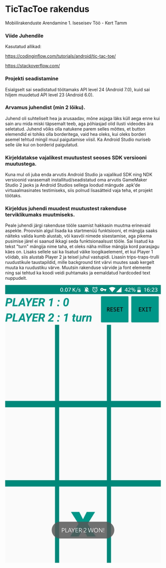 # TicTacToe rakendus

Mobiilirakenduste Arendamine 1. Iseseisev Töö - Kert Tamm

### Viide Juhendile
Kasutatud allikad: 

https://codinginflow.com/tutorials/android/tic-tac-toe/

https://stackoverflow.com/

### Projekti seadistamine

Esialgselt sai seadistatud töötamaks API level 24 (Android 7.0), kuid sai hiljem muudetud API level 23 (Android 6.0).

### Arvamus juhendist (min 2 lõiku).
Juhend oli suhteliselt hea ja arusaadav, mõne asjaga läks küll aega enne kui sain aru mida miski täpsemalt teeb, aga põhiasjad olid ilusti videodes ära seletatud. Juhend võiks olla natukene parem selles mõttes, et button elemendid ei tohiks olla borderitega, vaid hea oleks, kui oleks borderi asemel tehtud mingil muul paigutamise viisil. Ka Android Studio nuriseb selle üle kui on borderid paigutatud.

### Kirjeldatakse vajalikest muutustest seoses SDK versiooni muutustega.
Kuna mul oli juba enda arvutis Android Studio ja vajalikud SDK ning NDK versioonid varasemalt installitud/seadistatud oma arvutis GameMaker Studio 2 jaoks ja Android Studios sellega loodud mängude .apk'de virtuaalmasinates testimiseks, siis polnud lisasätteid vaja teha, et projekt töötaks.

### Kirjeldus juhendi muudest muutustest rakenduse terviklikumaks muutmiseks.
Peale juhendi järgi rakenduse tööle saamist hakkasin muutma erinevaid aspekte. Proovisin algul lisada ka startmenüü funktsiooni, et mängija saaks näiteks valida kumb alustab, või kasvõi nimede sisestamise, aga pikema pusimise järel ei saanud ikkagi seda funktsionaalsust tööle. 
Sai lisatud ka tekst "turn" mängija nime taha, et oleks näha millise mängija kord parasjagu käes on. Lisaks sellele sai ka lisatud väike loogikaelement, et kui Player 1 võidab, siis alustab Player 2 ja teisel juhul vastupidi. Lisasin trips-traps-trulli ruudustikule taustapildid, mille background tint värvi muutes saab kergelt muuta ka ruudustiku värve. Muutsin rakenduse värvide ja font elemente ning sai tehtud ka koodi veidi puhtamaks ja eemaldatud hardcoded text nuppudelt.

![Screenshot](demoimage.jpg)
